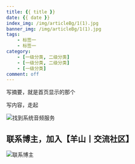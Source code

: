 ```yaml
---
title: {{ title }}
date: {{ date }}
index_img: /img/articleBg/1(1).jpg
banner_img: /img/articleBg/1(1).jpg
tags:
    - 标签一
    - 标签一
category:
    - [一级分类, 二级分类]
    - [一级分类, 二级分类]
    - [一级分类]
comment: off
---
```


写摘要，就是首页显示的那个

<!-- more -->

写内容，走起

![找到系统音频服务](/img/articleContent/目录/图片.png)

## 联系博主，加入【羊山丨交流社区】
![联系博主](/img/icon/wechatFindMe.png)